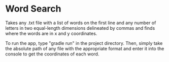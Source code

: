 # Word Search

Takes any .txt file with a list of words on the first line and any number 
of letters in two equal-length dimensions delineated by commas and finds
where the words are in x and y coordinates.

To run the app, type "gradle run" in the project directory. Then, simply 
take the absolute path of any file with the appropriate format and enter 
it into the console to get the coordinates of each word.
